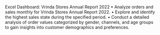 Excel Dashboard: Vrinda Stores Annual Report 2022 
• Analyze orders and sales monthly for Vrinda Stores Annual Report 2022. 
• Explore and identify the highest sales state during the specified period. 
• Conduct a detailed analysis of order values categorized by gender, channels, and age groups to gain insights into customer demographics and preferences.
